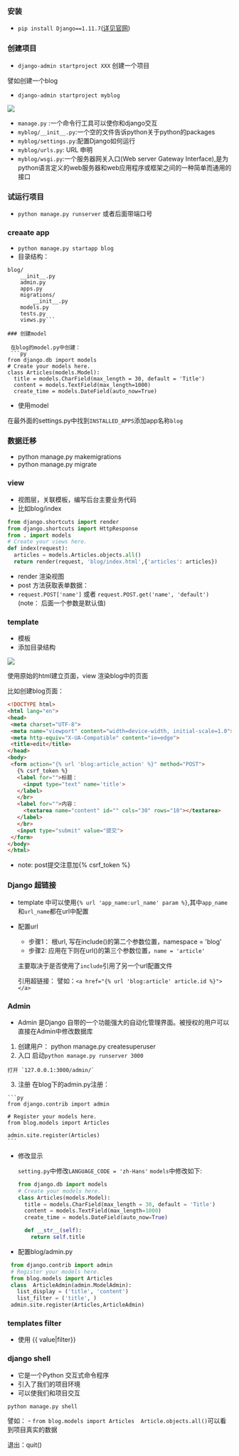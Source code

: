 ### 安装
 - `pip install Django==1.11.7`([详见官网](https://www.djangoproject.com/download/))
 
### 创建项目
 - `django-admin startproject XXX` 创建一个项目
 
  譬如创建一个blog
 - `django-admin startproject myblog`
  
 ![](/assets/微信图片_20171104104138.png)
 
  - `manage.py` :一个命令行工具可以使你和django交互
  - `myblog/__init__.py`:一个空的文件告诉python关于python的packages
  - `myblog/settings.py`:配置Django如何运行
  - `myblog/urls.py`: URL 申明
  - `myblog/wsgi.py`:一个服务器网关入口(Web server Gateway Interface),是为python语言定义的web服务器和web应用程序或框架之间的一种简单而通用的接口
 
### 试运行项目

 - `python manage.py runserver`
 或者后面带端口号
 
### creaate  app
 
 - `python manage.py startapp blog`
 - 目录结构：
```
blog/
    __init__.py
    admin.py
    apps.py
    migrations/
        __init__.py
    models.py
    tests.py
    views.py```

### 创建model
 
 在blog的model.py中创建：
 ```py
from django.db import models
# Create your models here.
class Articles(models.Model):
  title = models.CharField(max_length = 30, default = 'Title')
  content = models.TextField(max_length=1000)
  create_time = models.DateField(auto_now=True)
 ```
 - 使用model
  
  在最外面的settings.py中找到`INSTALLED_APPS`添加app名称`blog`
  
### 数据迁移

 - python manage.py makemigrations 
 - python manage.py migrate 
   
### view
 - 视图层，关联模板，编写后台主要业务代码
 - 比如blog/index
 
 ```py
 from django.shortcuts import render
 from django.shortcuts import HttpResponse
 from . import models
 # Create your views here.
 def index(request):
   articles = models.Articles.objects.all()
   return render(request, 'blog/index.html',{'articles': articles}) 
 ```
 - render 渲染视图
 - post 方法获取表单数据：
  - `request.POST['name']` 或者 `request.POST.get('name', 'default')` (note： 后面一个参数是默认值)
  
 
### template
 - 模板
 - 添加目录结构
 
 ![](/assets/微信图片_20171105140819.png)
 
 使用原始的html建立页面，view 渲染blog中的页面
 
 比如创建blog页面：
 ```html
 <!DOCTYPE html>
<html lang="en">
<head>
  <meta charset="UTF-8">
  <meta name="viewport" content="width=device-width, initial-scale=1.0">
  <meta http-equiv="X-UA-Compatible" content="ie=edge">
  <title>edit</title>
</head>
<body>
  <form action="{% url 'blog:article_action' %}" method="POST">
    {% csrf_token %}
    <label for="">标题：
      <input type="text" name='title'>
    </label>
    </br>
    <label for="">内容：
      <textarea name="content" id="" cols="30" rows="10"></textarea>
    </label>
    </br>
    <input type="submit" value="提交">
  </form>
</body>
</html>
 ```
 - note: post提交注意加{% csrf_token %}
 
### Django 超链接
- template 中可以使用`{% url 'app_name:url_name' param %}`,其中`app_name`和`url_name`都在url中配置
- 配置url
  - 步骤1： 根url, 写在include()的第二个参数位置，namespace = 'blog'
  - 步骤2:  应用在下则在url()的第三个参数位置，`name = 'article'`
  
  主要取决于是否使用了`include`引用了另一个url配置文件
  
  引用超链接：
  譬如：`<a href="{% url 'blog:article' article.id %}"></a>`
  
### Admin
  
  - Admin 是Django 自带的一个功能强大的自动化管理界面。被授权的用户可以直接在Admin中修改数据库
   1. 创建用户：
    python manage.py createsuperuser 
   2. 入口
    启动`python manage.py runserver 3000`
    
    打开 `127.0.0.1:3000/admin/`
   3. 注册
    在blog下的admin.py注册：
    
    ```py
    from django.contrib import admin
    
    # Register your models here.
    from blog.models import Articles
    
    admin.site.register(Articles)
    ```
 - 修改显示
     
     `setting.py`中修改`LANGUAGE_CODE = 'zh-Hans'`
     `models`中修改如下:
     
     ```py
     from django.db import models
     # Create your models here.
     class Articles(models.Model):
       title = models.CharField(max_length = 30, default = 'Title')
       content = models.TextField(max_length=1000)
       create_time = models.DateField(auto_now=True)
     
       def __str__(self):
         return self.title
     ```    
  - 配置blog/admin.py
   ```py
    from django.contrib import admin
    # Register your models here.
    from blog.models import Articles
    class  ArticleAdmin(admin.ModelAdmin):
      list_display = ('title', 'content')
      list_filter = ('title', )
    admin.site.register(Articles,ArticleAdmin)
   ```  
### templates filter
 - 使用
 {{ value|filter}}   

### django shell
 - 它是一个Python 交互式命令程序
 - 引入了我们的项目环境
 - 可以使我们和项目交互
 
 `python manage.py shell`
 
  譬如：
    - `from blog.models import Articles  Article.objects.all()`可以看到项目真实的数据
    
  退出：quit()
  
   
    
    
 
